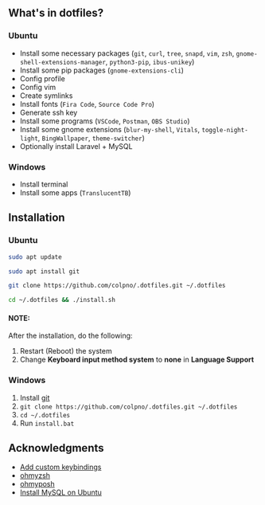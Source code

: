 ## What's in dotfiles?

### Ubuntu

- Install some necessary packages (`git`, `curl`, `tree`, `snapd`, `vim`, `zsh`, `gnome-shell-extensions-manager`, `python3-pip`, `ibus-unikey`)
- Install some pip packages (`gnome-extensions-cli`)
- Config profile
- Config vim
- Create symlinks
- Install fonts (`Fira Code`, `Source Code Pro`)
- Generate ssh key
- Install some programs (`VSCode`, `Postman`, `OBS Studio`)
- Install some gnome extensions (`blur-my-shell`, `Vitals`, `toggle-night-light`, `BingWallpaper`, `theme-switcher`)
- Optionally install Laravel + MySQL

### Windows

- Install terminal
- Install some apps (`TranslucentTB`)



## Installation

### Ubuntu

```bash
sudo apt update
```

```bash
sudo apt install git
```

```bash
git clone https://github.com/colpno/.dotfiles.git ~/.dotfiles
```

```bash
cd ~/.dotfiles && ./install.sh
```

#### NOTE:
After the installation, do the following:
1. Restart (Reboot) the system 
1. Change **Keyboard input method system** to **none** in **Language Support**

### Windows

1. Install [git](https://git-scm.com/download/win)
1. `git clone https://github.com/colpno/.dotfiles.git ~/.dotfiles`
1. `cd ~/.dotfiles`
1. Run `install.bat`



## Acknowledgments

- [Add custom keybindings](https://techwiser.com/custom-keyboard-shortcuts-ubuntu/)
- [ohmyzsh](https://github.com/ohmyzsh/ohmyzsh)
- [ohmyposh](https://ohmyposh.dev/docs)
- [Install MySQL on Ubuntu](https://www.digitalocean.com/community/tutorials/how-to-install-mysql-on-ubuntu-20-04)
